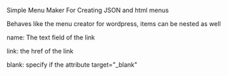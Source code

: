 Simple Menu Maker For Creating JSON and html menus

Behaves like the menu creator for wordpress, items can be nested as well

name: The text field of the link

link: the href of the link

blank: specify if the attribute target="_blank"



